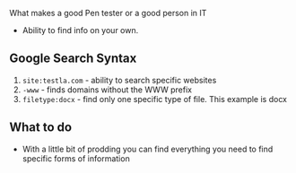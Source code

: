 What makes a good Pen tester or a good person in IT
- Ability to find info on your own.

## Google Search Syntax
1. `site:testla.com` - ability to search specific websites
2. `-www` - finds domains without the WWW prefix
3. `filetype:docx` - find only one specific type of file. This example is docx
## What to do
- With a little bit of prodding you can find everything you need to find specific forms of information



